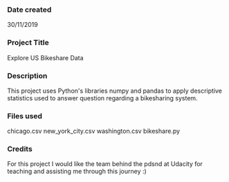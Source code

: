 ### Date created
30/11/2019
### Project Title
Explore US Bikeshare Data
### Description
This project uses Python's libraries numpy and pandas to apply descriptive statistics used to answer question regarding a bikesharing system.  
### Files used
chicago.csv
new_york_city.csv
washington.csv
bikeshare.py

### Credits
For this project I would like the team behind the pdsnd at Udacity for teaching and assisting me through this journey :)
